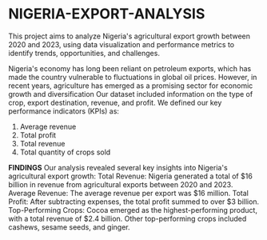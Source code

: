 # NIGERIA-EXPORT-ANALYSIS
This project aims to analyze Nigeria's agricultural export growth between  2020 and 2023, using data visualization and performance metrics to identify  trends, opportunities, and challenges.

Nigeria's economy has long been reliant on petroleum exports, which has made the country vulnerable to fluctuations in global oil prices. However, in recent years, agriculture has emerged as a promising sector for economic growth and diversification
Our dataset included information on the type of crop, export 
destination, revenue, and profit. 
We defined our key performance indicators (KPIs) as:
1. Average revenue
2. Total profit
3. Total revenue
4. Total quantity of crops sold
   
**FINDINGS**
Our analysis revealed several key insights into Nigeria's agricultural export growth:
Total Revenue: Nigeria generated a total of $16 billion in revenue from 
agricultural exports between 2020 and 2023.
Average Revenue: The average revenue per export was $16 million.
Total Profit: After subtracting expenses, the total profit summed to over $3 
billion.
Top-Performing Crops: Cocoa emerged as the highest-performing product, 
with a total revenue of $2.4 billion. Other top-performing crops included 
cashews, sesame seeds, and ginger.
